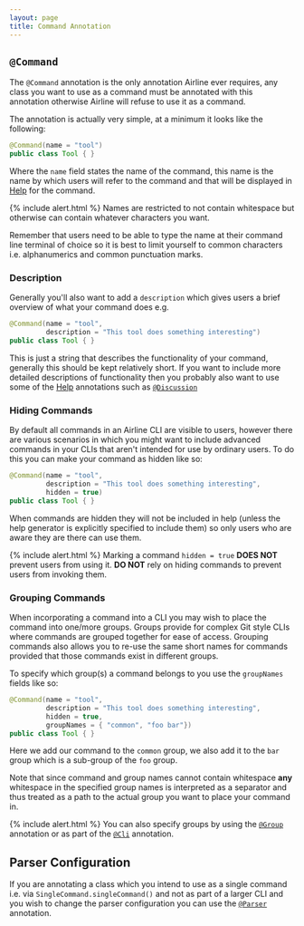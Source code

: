 ```yaml
---
layout: page
title: Command Annotation
---
```


## `@Command`

The `@Command` annotation is the only annotation Airline ever requires, any class you want to use as a command must be annotated with this annotation otherwise Airline will refuse to use it as a command.

The annotation is actually very simple, at a minimum it looks like the following:

```java
@Command(name = "tool")
public class Tool { }
```

Where the `name` field states the name of the command, this name is the name by which users will refer to the command and that will be displayed in [Help](../help/) for the command.

{% include alert.html %}
Names are restricted to not contain whitespace but otherwise can contain whatever characters you want.
	
Remember that users need to be able to type the name at their command line terminal of choice so it is best to limit yourself to common characters i.e. alphanumerics and common punctuation marks.

### Description

Generally you'll also want to add a `description` which gives users a brief overview of what your command does e.g.

```java
@Command(name = "tool", 
         description = "This tool does something interesting")
public class Tool { }
```

This is just a string that describes the functionality of your command, generally this should be kept relatively short.  If you want to include more detailed descriptions of functionality then you probably also want to use some of the [Help](../help/) annotations such as [`@Discussion`](discussion.html)

### Hiding Commands

By default all commands in an Airline CLI are visible to users, however there are various scenarios in which you might want to include advanced commands in your CLIs that aren't intended for use by ordinary users.  To do this you can make your command as hidden like so:

```java
@Command(name = "tool", 
         description = "This tool does something interesting", 
         hidden = true)
public class Tool { }
```

When commands are hidden they will not be included in help (unless the help generator is explicitly specified to include them) so only users who are aware they are there can use them.

{% include alert.html %}
Marking a command `hidden = true` **DOES NOT** prevent users from using it.  **DO NOT** rely on hiding commands to prevent users from invoking them.

### Grouping Commands

When incorporating a command into a CLI you may wish to place the command into one/more groups.  Groups provide for complex Git style CLIs where commands are grouped together for ease of access.  Grouping commands also allows you to re-use the same short names for commands provided that those commands exist in different groups.

To specify which group(s) a command belongs to you use the `groupNames` fields like so:

```java
@Command(name = "tool", 
         description = "This tool does something interesting", 
         hidden = true, 
         groupNames = { "common", "foo bar"})
public class Tool { }
```
	
Here we add our command to the `common` group, we also add it to the `bar` group which is a sub-group of the `foo` group.

Note that since command and group names cannot contain whitespace **any** whitespace in the specified group names is interpreted as a separator and thus treated as a path to the actual group you want to place your command in.

{% include alert.html %}
You can also specify groups by using the [`@Group`](group.html) annotation or as part of the [`@Cli`](cli.html) annotation.

## Parser Configuration

If you are annotating a class which you intend to use as a single command i.e. via `SingleCommand.singleCommand()` and not as part of a larger CLI and you wish to change the parser configuration you can use the [`@Parser`](parser.html) annotation.